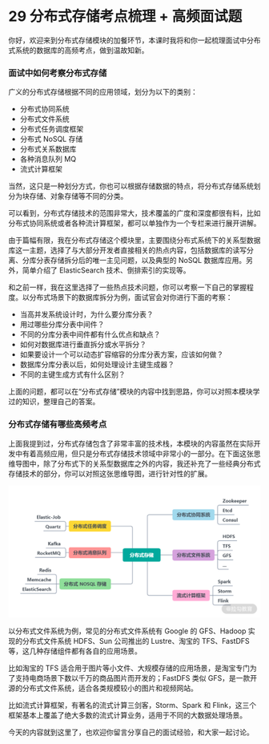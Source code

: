 # 29 分布式存储考点梳理 + 高频面试题

你好，欢迎来到分布式存储模块的加餐环节，本课时我将和你一起梳理面试中分布式系统的数据库的高频考点，做到温故知新。

### 面试中如何考察分布式存储

广义的分布式存储根据不同的应用领域，划分为以下的类别：

- 分布式协同系统
- 分布式文件系统
- 分布式任务调度框架
- 分布式 NoSQL 存储
- 分布式关系数据库
- 各种消息队列 MQ
- 流式计算框架

当然，这只是一种划分方式，你也可以根据存储数据的特点，将分布式存储系统划分为块存储、对象存储等不同的分类。

可以看到，分布式存储技术的范围非常大，技术覆盖的广度和深度都很有料，比如分布式协同系统或者各种流计算框架，都可以单独作为一个专栏来进行展开讲解。

由于篇幅有限，我在分布式存储这个模块里，主要围绕分布式系统下的关系型数据库这一主题，选择了与大部分开发者直接相关的热点内容，包括数据库的读写分离、分库分表存储拆分后的唯一主见问题，以及典型的 NoSQL 数据库应用。另外，简单介绍了 ElasticSearch 技术、倒排索引的实现等。

和之前一样，我在这里选择了一些热点技术问题，你可以考察一下自己的掌握程度。以分布式场景下的数据库拆分为例，面试官会对你进行下面的考察：

- 当高并发系统设计时，为什么要分库分表？
- 用过哪些分库分表中间件？
- 不同的分库分表中间件都有什么优点和缺点？
- 如何对数据库进行垂直拆分或水平拆分？
- 如果要设计一个可以动态扩容缩容的分库分表方案，应该如何做？
- 数据库分库分表以后，如何处理设计主键生成器？
- 不同的主键生成方式有什么区别？

上面的问题，都可以在“分布式存储”模块的内容中找到思路，你可以对照本模块学过的知识，整理自己的答案。

### 分布式存储有哪些高频考点

上面我提到过，分布式存储包含了非常丰富的技术栈，本模块的内容虽然在实际开发中有着高频应用，但只是分布式存储技术领域中非常小的一部分。在下面这张思维导图中，除了分布式下的关系型数据库之外的内容，我还补充了一些经典分布式存储技术的部分，你可以对照这张思维导图，进行针对性的扩展。

![思维导图.png](img/Ciqc1F9gjwiAJK0-AADFdnljIls308.png)

以分布式文件系统为例，常见的分布式文件系统有 Google 的 GFS、Hadoop 实现的分布式文件系统 HDFS、Sun 公司推出的 Lustre、淘宝的 TFS、FastDFS 等，这几种存储组件都有各自的应用场景。

比如淘宝的 TFS 适合用于图片等小文件、大规模存储的应用场景，是淘宝专门为了支持电商场景下数以千万的商品图片而开发的；FastDFS 类似 GFS，是一款开源的分布式文件系统，适合各类规模较小的图片和视频网站。

比如流式计算框架，有著名的流式计算三剑客，Storm、Spark 和 Flink，这三个框架基本上覆盖了绝大多数的流式计算业务，适用于不同的大数据处理场景。

今天的内容就到这里了，也欢迎你留言分享自己的面试经验，和大家一起讨论。